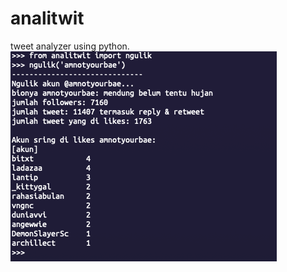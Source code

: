 # analitwit
tweet analyzer using python.
![ScreenShot](https://raw.githubusercontent.com/amnotyourbae/analitwit/main/analitwit.png)
